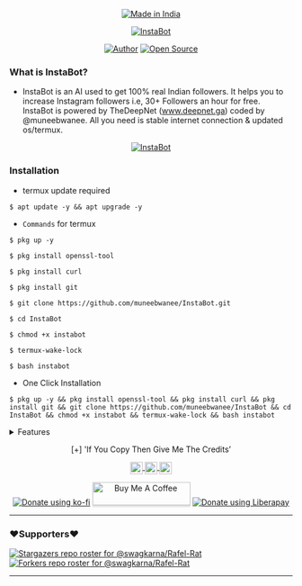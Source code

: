 <p align="center">
<a href="https://www.deepnet.ga"><img title="Made in India" src="https://img.shields.io/badge/MADE%20IN-INDIA-green?colorA=%23f5690c&colorB=%23035c00&style=for-the-badge"></a>
</p>
<p align="center">
<a href="https://www.deepnet.ga"><img alt="InstaBot" src="https://1.bp.blogspot.com/-XAoIEwcvLw4/YDsqF2mRezI/AAAAAAAAAm4/Xl34jO0dh-8eLZsWfCuG6cs5BkTrwpO5gCLcBGAsYHQ/s1364/InstaBot.jpg"></a>
</p>
<p align="center">
<a href="https://muneb.rf.gd"><img title="Author" src="https://img.shields.io/badge/Author-muneeb--wanee-red.svg?style=for-the-badge&logo=github"></a>
<a href="https://raw.githubusercontent.com/muneebwanee/InstaBot/main/instabot"><img title="Open Source" src="https://img.shields.io/badge/Open%20Source-%E2%9D%A4-green?style=for-the-badge"></a>
</p>
<p align="center">

### What is InstaBot?
* InstaBot is an AI used to get 100% real Indian followers. It helps you to increase Instagram followers i.e, 30+ Followers an hour for free. InstaBot is powered by TheDeepNet (www.deepnet.ga) coded by @muneebwanee. All you need is stable internet connection & updated os/termux.

<p align="center">
<a href="https://www.deepnet.ga"><img alt="InstaBot" src="https://1.bp.blogspot.com/-7s_Dmt-9TLI/YEGzoGm-pqI/AAAAAAAAAr8/GOVS662wutkuA6YYVXR1cqZ7y6S0aki7QCLcBGAsYHQ/s995/InstaBot.jpg"></a>
</p>

### Installation

* termux update required

```
$ apt update -y && apt upgrade -y
```
* `Commands` for termux
```
$ pkg up -y

$ pkg install openssl-tool

$ pkg install curl

$ pkg install git

$ git clone https://github.com/muneebwanee/InstaBot.git

$ cd InstaBot

$ chmod +x instabot

$ termux-wake-lock

$ bash instabot
```

* One Click Installation

```
$ pkg up -y && pkg install openssl-tool && pkg install curl && pkg install git && git clone https://github.com/muneebwanee/InstaBot && cd InstaBot && chmod +x instabot && termux-wake-lock && bash instabot
```
<details>
 
  <summary>Features</summary><br>
  
  •[+] **AntiBan**

 •[+] **Based on 'Following celebs for 60sec’**

 •[+] **Password not stored Cause (Open-Source)-GitHub**

 •[+] **No need to change your account to public**

 •[+] **Easy to use**

 •[+] **New and Best Method**

 •[+] **30+ followers an hour**

 •[+] ***By muneebwanee***
 
</details>

<p align="center">
[+] 'If You Copy Then Give Me The Credits’
</p>

<p align="center">
<a href="https://twitter.com/muneebwanee">
  <img align="center" alt="Twitter| Twitter" width="22px" src="https://cdn.jsdelivr.net/npm/simple-icons@v3/icons/twitter.svg" />
</a>
<a href="https://www.instagram.com/muneebwanee/">
  <img align="center" alt="Instagram" width="22px" src="https://cdn.jsdelivr.net/npm/simple-icons@v3/icons/instagram.svg" />
</a>
<a href="https://github.com/muneebwanee">
  <img align="center" alt="GitHub" width="22px" src="https://cdn.jsdelivr.net/npm/simple-icons@3.5.0/icons/github.svg" />
</a>
 </p>
 <p align="center">
<a href="https://ko-fi.com/muneb"><img alt="Donate using ko-fi" src="https://www.ko-fi.com/img/donate_sm.png"></a>
<a href="https://www.buymeacoffee.com/muneebwanee" target="buymeacoffee"><img src="https://www.buymeacoffee.com/assets/img/custom_images/orange_img.png" alt="Buy Me A Coffee" style="height: 41px !important;width: 174px !important;box-shadow: 0px 3px 2px 0px rgba(190, 190, 190, 0.5) !important;-webkit-box-shadow: 0px 3px 2px 0px rgba(190, 190, 190, 0.5) !important;" ></a>
<a href="https://liberapay.com/muneeb/donate"><img alt="Donate using Liberapay" src="https://liberapay.com/assets/widgets/donate.svg"></a>
</p>

---
### ❤️Supporters❤️
[![Stargazers repo roster for @swagkarna/Rafel-Rat](https://reporoster.com/stars/muneebwanee/InstaBot)](https://github.com/muneebwanee/InstaBot/stargazers)
[![Forkers repo roster for @swagkarna/Rafel-Rat](https://reporoster.com/forks/muneebwanee/InstaBot)](https://github.com/muneebwanee/InstaBot/network/members)

---

